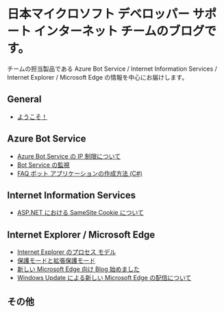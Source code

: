 # 日本マイクロソフト デベロッパー サポート インターネット チームのブログです。

チームの担当製品である Azure Bot Service / Internet Information Services / Internet Explorer / Microsoft Edge の情報を中心にお届けします。

## General
- [ようこそ！](./articles/general/welcome.md)

## Azure Bot Service
- [Azure Bot Service の IP 制限について](./articles/azure-bot-service/ip-limitation.md)
- [Bot Service の監視](./articles/azure-bot-service/bot-monitoring.md)
- [FAQ ボット アプリケーションの作成方法 (C#)](./articles/azure-bot-service/how-to-create-faq-bot.md)

## Internet Information Services
- [ASP.NET における SameSite Cookie について](./articles/web-apps/aspdotnet-samesitecookie.md)

## Internet Explorer / Microsoft Edge
- [Internet Explorer のプロセス モデル](./articles/internet-explorer-microsoft-edge/process-model.md)
- [保護モードと拡張保護モード](./articles/internet-explorer-microsoft-edge/protected-mode.md)
- [新しい Microsoft Edge 向け Blog 始めました](./articles/internet-explorer-microsoft-edge/new-microsoft-edge.md)
- [Windows Update による新しい Microsoft Edge の配信について](./articles/internet-explorer-microsoft-edge/New-Edge-via-WU.md)

## その他
<!--
- [その他]
-->
